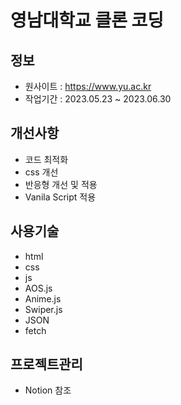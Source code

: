 # 영남대학교 클론 코딩
## 정보 
- 원사이트 : https://www.yu.ac.kr
- 작업기간 : 2023.05.23 ~ 2023.06.30
## 개선사항
- 코드 최적화
- css 개선
- 반응형 개선 및 적용
- Vanila Script 적용
## 사용기술
- html 
- css
- js
- AOS.js
- Anime.js
- Swiper.js
- JSON
- fetch

## 프로젝트관리
- Notion 참조